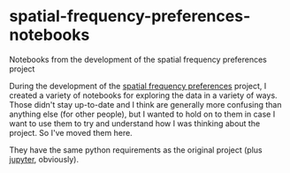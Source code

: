 # spatial-frequency-preferences-notebooks

Notebooks from the development of the spatial frequency preferences project

During the development of the [spatial frequency
preferences](https://github.com/billbrod/spatial-frequency-preferences) project,
I created a variety of notebooks for exploring the data in a variety of ways.
Those didn't stay up-to-date and I think are generally more confusing than
anything else (for other people), but I wanted to hold on to them in case I want
to use them to try and understand how I was thinking about the project. So I've
moved them here.

They have the same python requirements as the original project (plus
[jupyter](https://jupyterlab.readthedocs.io/en/stable/), obviously).
